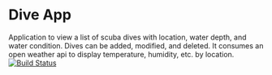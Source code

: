 # Dive App
Application to view a list of scuba dives with location, water depth, and water condition. Dives can be added, modified, and deleted. It consumes an open weather api to display temperature, humidity, etc. by location.
[![Build Status](https://travis-ci.org/mikram5/mexico-dive-app.svg?branch=master)](https://travis-ci.org/mikram5/mexico-dive-app)
